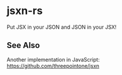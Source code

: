 # jsxn-rs

Put JSX in your JSON and JSON in your JSX!

## See Also

Another implementation in JavaScript: <https://github.com/threepointone/jsxn>
